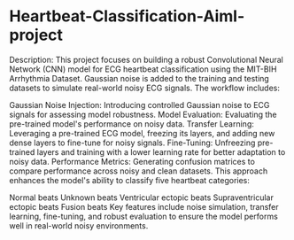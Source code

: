 ﻿# Heartbeat-Classification-Aiml-project
Description:
This project focuses on building a robust Convolutional Neural Network (CNN) model for ECG heartbeat classification using the MIT-BIH Arrhythmia Dataset. Gaussian noise is added to the training and testing datasets to simulate real-world noisy ECG signals. The workflow includes:

Gaussian Noise Injection: Introducing controlled Gaussian noise to ECG signals for assessing model robustness.
Model Evaluation: Evaluating the pre-trained model's performance on noisy data.
Transfer Learning: Leveraging a pre-trained ECG model, freezing its layers, and adding new dense layers to fine-tune for noisy signals.
Fine-Tuning: Unfreezing pre-trained layers and training with a lower learning rate for better adaptation to noisy data.
Performance Metrics: Generating confusion matrices to compare performance across noisy and clean datasets.
This approach enhances the model's ability to classify five heartbeat categories:

Normal beats
Unknown beats
Ventricular ectopic beats
Supraventricular ectopic beats
Fusion beats
Key features include noise simulation, transfer learning, fine-tuning, and robust evaluation to ensure the model performs well in real-world noisy environments.
